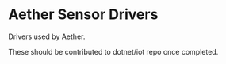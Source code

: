 ﻿# Aether Sensor Drivers

Drivers used by Aether.

These should be contributed to dotnet/iot repo once completed.